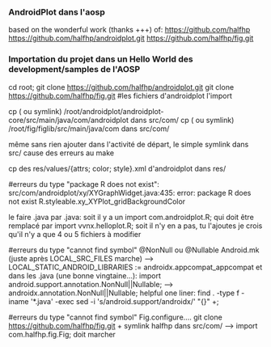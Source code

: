 ### AndroidPlot dans l'aosp

based on the wonderful work (thanks +++) of:
https://github.com/halfhp
https://github.com/halfhp/androidplot.git
https://github.com/halfhp/fig.git

### Importation du projet dans un Hello World des development/samples de l'AOSP
cd root; 
git clone https://github.com/halfhp/androidplot.git
git clone https://github.com/halfhp/fig.git #les fichiers d'androidplot l'import

cp ( ou symlink) /root/androidplot/androidplot-core/src/main/java/com/androidplot dans src/com/
cp ( ou symlink) /root/fig/figlib/src/main/java/com dans src/com/

même sans rien ajouter dans l'activité de départ, le simple symlink dans src/ cause des erreurs au make

cp des res/values/{attrs; color; style}.xml d'androidplot dans res/

#erreurs du type "package R does not exist":
src/com/androidplot/xy/XYGraphWidget.java:435: error: package R does not exist
                R.styleable.xy_XYPlot_gridBackgroundColor
                
le faire .java par .java: soit il y a un import com.androidplot.R; qui doit être remplacé par import vvnx.helloplot.R; 
	soit il n'y en a pas, tu l'ajoutes
je crois qu'il n'y a que 4 ou 5 fichiers à modifier

#erreurs du type "cannot find symbol" @NonNull ou @Nullable
	Android.mk (juste après LOCAL_SRC_FILES marche) --> LOCAL_STATIC_ANDROID_LIBRARIES := androidx.appcompat_appcompat
	et dans les .java (une bonne vingtaine...): import android.support.annotation.NonNull||Nullable; --> androidx.annotation.NonNull||Nullable;
	helpful one liner: find . -type f -iname '*.java' -exec sed -i 's/android.support/androidx/' "{}" +;
	
#erreurs du type "cannot find symbol" Fig.configure....
	git clone https://github.com/halfhp/fig.git + symlink halfhp dans src/com/ --> import com.halfhp.fig.Fig; doit marcher
